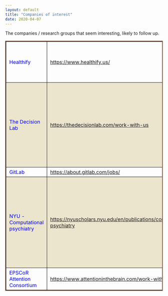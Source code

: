 ```yaml
---
layout: default
title: "Companies of interest"
date: 2020-04-07
---
```


The companies / research groups that seem interesting, likely to follow up. 
<style>
thead {color:green;}
tbody {color:blue;}
tfoot {color:red;}
th,td {
  border:1px solid black;
  padding: 5px 10px;
}
table{
    border: 2px solid #774F38;
    border-collapse: collapse;  
}
tr:nth-child(even){
    background-color:#ECE5CE;
}
</style>
<table border="1" width="100%">

<tr>
  <td>Healthify</td>
  <td><a href="https://www.healthify.us/"> https://www.healthify.us/ </a> </td>
  <td>"We help organizations address the social determinants of health"</td>
</tr>
<tr>
  <td>The Decision Lab</td>
  <td><a href="https://thedecisionlab.com/work-with-us"> https://thedecisionlab.com/work-with-us </a> </td>
  <td>"We are a Canadian non-profit on a unique mission to democratize behavioral science by diffusing knowledge about it and applying it for social good."</td>
</tr>
<tr>
  <td>GitLab</td>
  <td><a href="https://about.gitlab.com/jobs/"> https://about.gitlab.com/jobs/ </a> </td>
  <td>"Well, Gitlab."</td>
</tr>
<tr>
  <td>NYU - Computational psychiatry</td>
  <td><a href="https://nyuscholars.nyu.edu/en/publications/computational-psychiatry"> https://nyuscholars.nyu.edu/en/publications/computational-psychiatry </a> </td>
  <td>"Psychiatric disorders such as autism and schizophrenia, arise from abnormalities in brain systems that underlie cognitive, emotional, and social functions."</td>
</tr>
<tr>
  <td>EPSCoR Attention Consortium</td>
  <td><a href="https://www.attentioninthebrain.com/work-with-us"> https://www.attentioninthebrain.com/work-with-us </a> </td>
  <td>Dartmouth College</td>
</tr>

</table>
